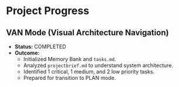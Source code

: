 # Project Progress

## VAN Mode (Visual Architecture Navigation)
- **Status:** COMPLETED
- **Outcome:**
  - Initialized Memory Bank and `tasks.md`.
  - Analyzed `projectbrief.md` to understand system architecture.
  - Identified 1 critical, 1 medium, and 2 low priority tasks.
  - Prepared for transition to PLAN mode.

